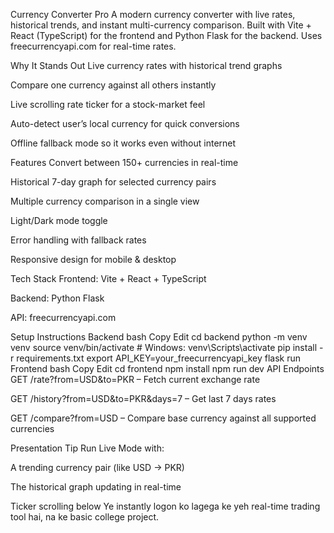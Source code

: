 
Currency Converter Pro
A modern currency converter with live rates, historical trends, and instant multi-currency comparison.
Built with Vite + React (TypeScript) for the frontend and Python Flask for the backend.
Uses freecurrencyapi.com for real-time rates.

Why It Stands Out
Live currency rates with historical trend graphs

Compare one currency against all others instantly

Live scrolling rate ticker for a stock-market feel

Auto-detect user’s local currency for quick conversions

Offline fallback mode so it works even without internet

Features
Convert between 150+ currencies in real-time

Historical 7-day graph for selected currency pairs

Multiple currency comparison in a single view

Light/Dark mode toggle

Error handling with fallback rates

Responsive design for mobile & desktop

Tech Stack
Frontend: Vite + React + TypeScript

Backend: Python Flask

API: freecurrencyapi.com

Setup Instructions
Backend
bash
Copy
Edit
cd backend
python -m venv venv
source venv/bin/activate   # Windows: venv\Scripts\activate
pip install -r requirements.txt
export API_KEY=your_freecurrencyapi_key
flask run
Frontend
bash
Copy
Edit
cd frontend
npm install
npm run dev
API Endpoints
GET /rate?from=USD&to=PKR – Fetch current exchange rate

GET /history?from=USD&to=PKR&days=7 – Get last 7 days rates

GET /compare?from=USD – Compare base currency against all supported currencies

Presentation Tip
Run Live Mode with:

A trending currency pair (like USD → PKR)

The historical graph updating in real-time

Ticker scrolling below
Ye instantly logon ko lagega ke yeh real-time trading tool hai, na ke basic college project.
